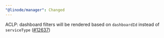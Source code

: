 ```yaml
---
"@linode/manager": Changed
---
```


ACLP: dashboard filters will be rendered based on `dashboardId` instead of `serviceType` ([#12637](https://github.com/linode/manager/pull/12637))
